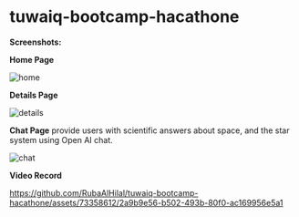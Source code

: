 # tuwaiq-bootcamp-hacathone
 






**Screenshots:**


**Home Page**

![home](https://github.com/RubaAlHilal/tuwaiq-bootcamp-hacathone/assets/73358612/6e2dec39-b85a-4cfd-8db1-ae05fab56076)


**Details Page**

![details](https://github.com/RubaAlHilal/tuwaiq-bootcamp-hacathone/assets/73358612/2f2217eb-ad0d-49ab-9c95-0169f3693f6d)


**Chat Page**
provide users with scientific answers about space, and the star system using Open AI chat.

![chat](https://github.com/RubaAlHilal/tuwaiq-bootcamp-hacathone/assets/73358612/1aa9aba5-1cfb-4d44-80cd-cada21b5de42)




**Video Record**

https://github.com/RubaAlHilal/tuwaiq-bootcamp-hacathone/assets/73358612/2a9b9e56-b502-493b-80f0-ac169956e5a1



